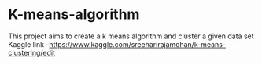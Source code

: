 # K-means-algorithm
This project aims to create a k means algorithm and cluster a given data set
Kaggle link -https://www.kaggle.com/sreeharirajamohan/k-means-clustering/edit
